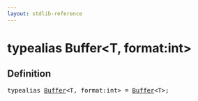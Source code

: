 ```yaml
---
layout: stdlib-reference
---
```


# typealias Buffer\<T, format:int\>

## Definition

<pre>
<span class='code_keyword'>typealias</span> <a href="/stdlib-reference/types/Buffer">Buffer</a>&lt;T, format:<span class="code_keyword">int</span>&gt; = <a href="/stdlib-reference/types/Buffer">Buffer</a>&lt;T&gt;;
</pre>

